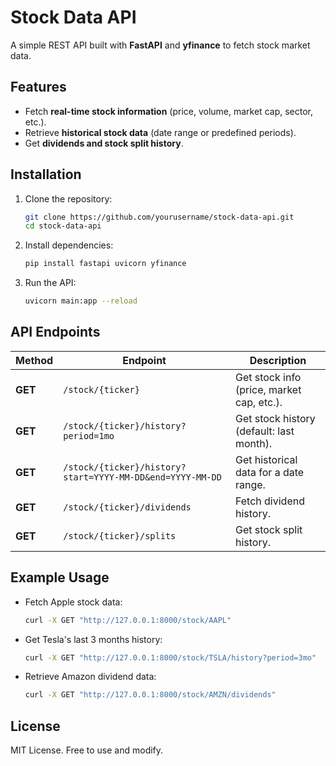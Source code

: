 # **Stock Data API**
A simple REST API built with **FastAPI** and **yfinance** to fetch stock market data.

## **Features**
- Fetch **real-time stock information** (price, volume, market cap, sector, etc.).
- Retrieve **historical stock data** (date range or predefined periods).
- Get **dividends and stock split history**.

## **Installation**
1. Clone the repository:
   ```bash
   git clone https://github.com/yourusername/stock-data-api.git
   cd stock-data-api
   ```
2. Install dependencies:
   ```bash
   pip install fastapi uvicorn yfinance
   ```
3. Run the API:
   ```bash
   uvicorn main:app --reload
   ```

## **API Endpoints**
| Method | Endpoint | Description |
|--------|---------|-------------|
| **GET** | `/stock/{ticker}` | Get stock info (price, market cap, etc.). |
| **GET** | `/stock/{ticker}/history?period=1mo` | Get stock history (default: last month). |
| **GET** | `/stock/{ticker}/history?start=YYYY-MM-DD&end=YYYY-MM-DD` | Get historical data for a date range. |
| **GET** | `/stock/{ticker}/dividends` | Fetch dividend history. |
| **GET** | `/stock/{ticker}/splits` | Get stock split history. |

## **Example Usage**
- Fetch Apple stock data:
  ```bash
  curl -X GET "http://127.0.0.1:8000/stock/AAPL"
  ```
- Get Tesla's last 3 months history:
  ```bash
  curl -X GET "http://127.0.0.1:8000/stock/TSLA/history?period=3mo"
  ```
- Retrieve Amazon dividend data:
  ```bash
  curl -X GET "http://127.0.0.1:8000/stock/AMZN/dividends"
  ```

## **License**
MIT License. Free to use and modify.
